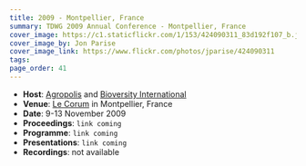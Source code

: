 ```yaml
---
title: 2009 - Montpellier, France
summary: TDWG 2009 Annual Conference - Montpellier, France
cover_image: https://c1.staticflickr.com/1/153/424090311_83d192f107_b.jpg
cover_image_by: Jon Parise
cover_image_link: https://www.flickr.com/photos/jparise/424090311
tags: 
page_order: 41
---
```


* **Host**: [Agropolis](http://www.agropolis.org/) and [Bioversity International](https://www.bioversityinternational.org/)
* **Venue**: [Le Corum](http://www.montpellier-events.com/en/The-Corum/Presentation) in Montpellier, France
* **Date**: 9-13 November 2009
* **Proceedings**: `link coming`
* **Programme**: `link coming`
* **Presentations**: `link coming`
* **Recordings**: not available
